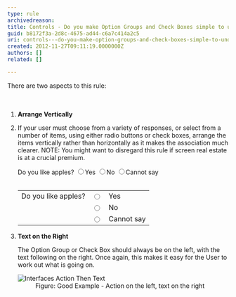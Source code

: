 ```yaml
---
type: rule
archivedreason: 
title: Controls - Do you make Option Groups and Check Boxes simple to understand?
guid: b8172f3a-2d8c-4675-ad44-c6a7c414a2c5
uri: controls---do-you-make-option-groups-and-check-boxes-simple-to-understand
created: 2012-11-27T09:11:19.0000000Z
authors: []
related: []

---
```



<div>There are two aspects to this rule&#58;</div>
<br><excerpt class='endintro'></excerpt><br>
<ol><li><strong>Arrange Vertically</strong></li>
<li><p>If your user must choose from a variety of responses, or select from a number of items, using either radio buttons or check boxes, arrange the items vertically rather than horizontally as it makes the association much clearer. NOTE&#58; You might want to disregard this rule if screen real estate is at a crucial premium. </p>
<div>Do you like apples? <input type="radio" />Yes <input type="radio" />No <input type="radio" />Cannot say </div>
<br><div><table id="table2"><tbody><tr><td>Do you like apples?</td>
<td><input type="radio" /></td>
<td>Yes</td></tr>
<tr><td></td>
<td><input type="radio" /> </td>
<td>No</td></tr>
<tr><td></td>
<td><input type="radio" /></td>
<td>Cannot say</td></tr></tbody></table></div></li>
<li><strong>Text on the Right</strong> <p>The Option Group or Check Box should always be on the left, with the text following on the right. Once again, this makes it easy for the User to work out what is going on.</p>
<dl class="goodImage"><dt><img alt="Interfaces Action Then Text" src="http&#58;//www.ssw.com.au/ssw/Standards/Rules/Images/Interfaces_ActionThenText.gif" /></dt>
<dd>Figure&#58; Good Example - Action on the left, text on the right</dd></dl></li></ol>


